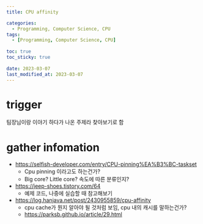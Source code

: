 ```yaml
---
title: CPU affinity

categories:
  - Programming, Computer Science, CPU
tags:
  - [Programming, Computer Science, CPU]
  
toc: true
toc_sticky: true
  
date: 2023-03-07
last_modified_at: 2023-03-07
---
```

# trigger
팀장님이랑 이야기 하다가 나온 주제라 찾아보기로 함

# gather infomation
- <https://selfish-developer.com/entry/CPU-pinning%EA%B3%BC-taskset>
  - Cpu pinning 이라고도 하는건가?
  - Big core? Little core? 속도에 따른 분류인지?
- <https://jeep-shoes.tistory.com/64>
  - 예제 코드, 나중에 실습할 때 참고해보기
- <https://log.hanjava.net/post/2430955859/cpu-affinity>
  - cpu cache가 뭔지 알아야 될 것처럼 보임, cpu 내의 캐시를 말하는건가?
  - <https://parksb.github.io/article/29.html>

